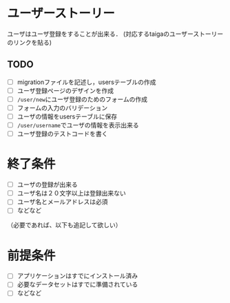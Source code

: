 # ユーザーストーリー
ユーザはユーザ登録をすることが出来る．
(対応するtaigaのユーザーストーリーのリンクを貼る)

## TODO
- [ ] migrationファイルを記述し，usersテーブルの作成
- [ ] ユーザ登録ページのデザインを作成
- [ ] `/user/new`にユーザ登録のためのフォームの作成
- [ ] フォームの入力のバリデーション
- [ ] ユーザの情報をusersテーブルに保存
- [ ] `/user/username`でユーザの情報を表示出来る
- [ ] ユーザ登録のテストコードを書く

# 終了条件
- [ ] ユーザの登録が出来る
- [ ] ユーザ名は２０文字以上は登録出来ない
- [ ] ユーザ名とメールアドレスは必須
- [ ] などなど

（必要であれば、以下も追記して欲しい）
# 前提条件
- [ ] アプリケーションはすでにインストール済み
- [ ] 必要なデータセットはすでに準備されている
- [ ] などなど 
